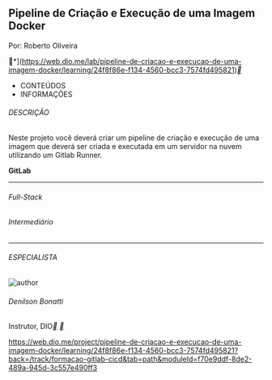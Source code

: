 ## Pipeline de Criação e Execução de uma Imagem Docker
Por: Roberto Oliveira



*](https://web.dio.me/lab/pipeline-de-criacao-e-execucao-de-uma-imagem-docker/learning/24f8f86e-f134-4560-bcc3-7574fd495821)[**](https://web.dio.me/lab/pipeline-de-criacao-e-execucao-de-uma-imagem-docker/learning/a4db411f-2498-4ff5-98c3-bdcbaf058ed3)



- CONTEÚDOS
- INFORMAÇÕES

###### DESCRIÇÃO

Neste projeto você deverá criar um pipeline de criação e execução de uma imagem que deverá ser criada e executada em um servidor na nuvem utilizando um Gitlab Runner.

**GitLab**

------

###### Full-Stack

###### Intermediário

------

###### ESPECIALISTA

![author](https://hermes.digitalinnovation.one/users/author/photos/06d27a77-5a11-48fb-9c16-e0c692091bd9.png)

###### Denilson Bonatti

Instrutor, DIO[**](https://www.linkedin.com/in/denilson-bonatti-54a14529/) [**](https://github.com/denilsonbonatti)



https://web.dio.me/project/pipeline-de-criacao-e-execucao-de-uma-imagem-docker/learning/24f8f86e-f134-4560-bcc3-7574fd495821?back=/track/formacao-gitlab-cicd&tab=path&moduleId=f70e9ddf-8de2-489a-945d-3c557e490ff3

